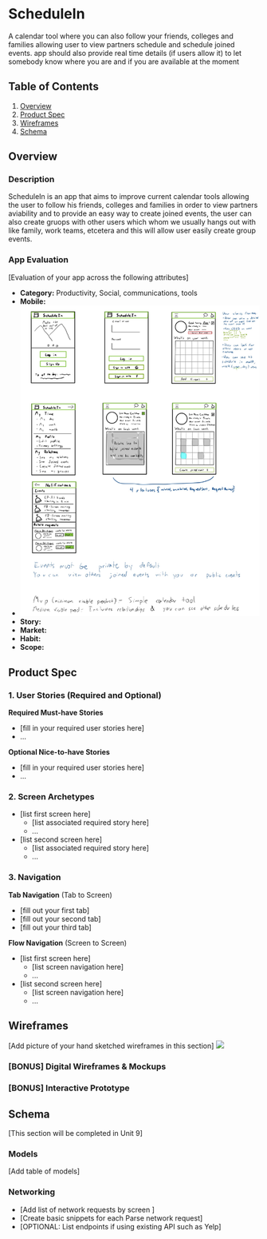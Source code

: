 # ScheduleIn
A calendar tool where you can also follow your friends, colleges and families allowing user to view partners schedule and schedule joined events. app should also provide real time details (if users allow it) to let somebody know where you are and if you are available at the moment

## Table of Contents
1. [Overview](#Overview)
1. [Product Spec](#Product-Spec)
1. [Wireframes](#Wireframes)
2. [Schema](#Schema)

## Overview
### Description
ScheduleIn is an app that aims to improve current calendar tools allowing the user to follow his friends, colleges and families in order to view partners aviability and to provide an easy way to create joined events, the user can also create gruops with other users which whom we usually hangs out with like family, work teams, etcetera and this will allow user easily create group events.

### App Evaluation
[Evaluation of your app across the following attributes]
- **Category:** Productivity, Social, communications, tools
- **Mobile:**
- <img src='AppViewsDrafts.jpg' title='Expected views' width='' alt='Expected Views' />
- **Story:**
- **Market:**
- **Habit:**
- **Scope:**

## Product Spec

### 1. User Stories (Required and Optional)

**Required Must-have Stories**

* [fill in your required user stories here]
* ...

**Optional Nice-to-have Stories**

* [fill in your required user stories here]
* ...

### 2. Screen Archetypes

* [list first screen here]
   * [list associated required story here]
   * ...
* [list second screen here]
   * [list associated required story here]
   * ...

### 3. Navigation

**Tab Navigation** (Tab to Screen)

* [fill out your first tab]
* [fill out your second tab]
* [fill out your third tab]

**Flow Navigation** (Screen to Screen)

* [list first screen here]
   * [list screen navigation here]
   * ...
* [list second screen here]
   * [list screen navigation here]
   * ...

## Wireframes
[Add picture of your hand sketched wireframes in this section]
<img src="YOUR_WIREFRAME_IMAGE_URL" width=600>

### [BONUS] Digital Wireframes & Mockups

### [BONUS] Interactive Prototype

## Schema 
[This section will be completed in Unit 9]
### Models
[Add table of models]
### Networking
- [Add list of network requests by screen ]
- [Create basic snippets for each Parse network request]
- [OPTIONAL: List endpoints if using existing API such as Yelp]
